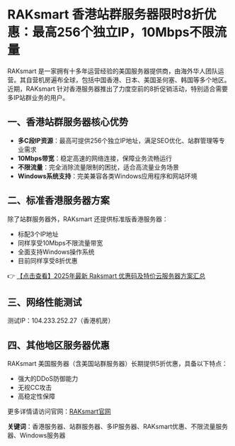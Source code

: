 # RAKsmart 香港站群服务器限时8折优惠：最高256个独立IP，10Mbps不限流量

RAKsmart 是一家拥有十多年运营经验的美国服务器提供商，由海外华人团队运营。其自营机房遍布全球，包括中国香港、日本、美国圣何塞、韩国等多个地区。近期，RAKsmart 针对香港服务器推出了力度空前的8折促销活动，特别适合需要多IP站群业务的用户。

## 一、香港站群服务器核心优势

- **多C段IP资源**：最高可提供256个独立IP地址，满足SEO优化、站群管理等专业需求
- **10Mbps带宽**：稳定高速的网络连接，保障业务流畅运行
- **不限流量**：完全消除流量限制的困扰，适合高流量业务场景
- **Windows系统支持**：完美兼容各类Windows应用程序和网站环境

## 二、标准香港服务器方案

除了站群服务器外，RAKsmart 还提供标准版香港服务器：
- 标配3个IP地址
- 同样享受10Mbps不限流量带宽
- 全面支持Windows操作系统
- 目前同样享受8折优惠

👉 [【点击查看】2025年最新 Raksmart 优惠码及特价云服务器方案汇总](https://bit.ly/raksmart)

## 三、网络性能测试

测试IP：104.233.252.27（香港机房）

## 四、其他地区服务器优惠

RAKsmart 美国服务器（含美国站群服务器）长期提供5折优惠，具备以下特点：
- 强大的DDoS防御能力
- 无视CC攻击
- 高稳定性保障

更多详情请访问官网：[RAKsmart官网](https://bit.ly/raksmart)

**关键词**：香港服务器、站群服务器、多IP服务器、RAKsmart优惠、不限流量服务器、Windows服务器